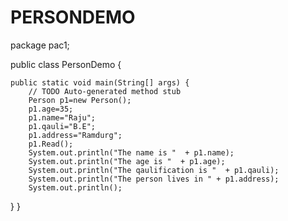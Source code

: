 # PERSONDEMO
package pac1;

public class PersonDemo {

	public static void main(String[] args) {
		// TODO Auto-generated method stub
		Person p1=new Person();
		p1.age=35;
		p1.name="Raju";
		p1.qauli="B.E";
		p1.address="Ramdurg";
		p1.Read();
		System.out.println("The name is "  + p1.name);
		System.out.println("The age is "  + p1.age);
		System.out.println("The qaulification is "  + p1.qauli);
		System.out.println("The person lives in " + p1.address);
		System.out.println();
		
	
}
}

